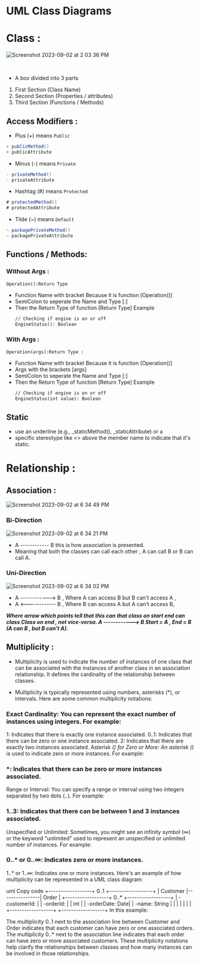 # UML Class Diagrams






# Class :
![Screenshot 2023-09-02 at 2 03 36 PM](https://github.com/SiddharthMathurDeveloper/Backend-Engineering/assets/133037456/66967a4d-475c-4c6d-af4a-d487ab393472)

<br/>

- A box divided into 3 parts
1. First Section (Class Name)
2. Second Section (Properties / attributes)
3. Third Section (Functions / Methods)
 
    




## Access Modifiers :

- Plus (+) means `Public`
 ``` java
+ publicMethod()
+ publicAttribute
 ```

- Minus (-) means `Private`
 ```java
- privateMethod()
- privateAttribute
 ```
- Hashtag (#) means `Protected`
 ```java
# protectedMethod()
# protectedAttribute
```

- Tilde (~) means `Default`
```java
~ packagePrivateMethod()
~ packagePrivateAttribute
```

## Functions / Methods:

 
### Without Args :
```
Operation():Return Type 
```
- Function Name with bracket Because it is function [Operation()]
- SemiColon to seperate the Name and Type [:]
- Then the Return Type of function [Return Type]
  Example
   ```txt
   // Checking if engine is on or off
   EngineStatus(): Boolean 
   ```
   
### With Args :
```
Operation(args):Return Type :
```
- Function Name with bracket Because it is function [Operation()]
- Args with the brackets [args]
- SemiColon to seperate the Name and Type [:]
- Then the Return Type of function [Return Type]
  Example
   ```txt
   // Checking if engine is on or off
   EngineStatus(int value): Boolean 
   ```

## Static 
- use an underline (e.g., _staticMethod(), _staticAttribute) or a
- specific stereotype like <<static>> above the member name to indicate that it's static.





# Relationship :


## Association :

![Screenshot 2023-09-02 at 6 34 49 PM](https://github.com/SiddharthMathurDeveloper/Backend-Engineering/assets/133037456/71545106-694f-4f35-9396-d7903e3c0e0c)

### Bi-Direction 
![Screenshot 2023-09-02 at 6 34 21 PM](https://github.com/SiddharthMathurDeveloper/Backend-Engineering/assets/133037456/d561d263-b1a8-4a8e-b467-e813c633babf)

 - A ------------ B this is how association is presented.
 - Meaning that both the classes can call each other , A can call B or B can call A.

### Uni-Direction 
![Screenshot 2023-09-02 at 6 34 02 PM](https://github.com/SiddharthMathurDeveloper/Backend-Engineering/assets/133037456/f77bf26a-2643-4e4b-a010-f3ac0f0c54a1)

 -  A ------------> B , Where A can access B but B can't access A ,
 -  A <------------ B , Where B can access A but A can't access B,

   ***Where arrow which points tell that this can that class on start end can class Class on end , not vice-versa.
    A ------------> B Start = A , End = B (A can B , but B can't A).***
   


## Multiplicity :
- Multiplicity is used to indicate the number of instances of one class that can be associated with the instances of another class in an association relationship. It defines the cardinality of the relationship between classes.

- Multiplicity is typically represented using numbers, asterisks (*), or intervals. Here are some common multiplicity notations:

### Exact Cardinality: You can represent the exact number of instances using integers. For example:

1: Indicates that there is exactly one instance associated.
0..1: Indicates that there can be zero or one instance associated.
2: Indicates that there are exactly two instances associated.
Asterisk (*) for Zero or More: An asterisk (*) is used to indicate zero or more instances. For example:

### *: Indicates that there can be zero or more instances associated.
Range or Interval: You can specify a range or interval using two integers separated by two dots (..). For example:

### 1..3: Indicates that there can be between 1 and 3 instances associated.
Unspecified or Unlimited: Sometimes, you might see an infinity symbol (∞) or the keyword "unlimited" used to represent an unspecified or unlimited number of instances. For example:

### 0..* or 0..∞: Indicates zero or more instances.
1..* or 1..∞: Indicates one or more instances.
Here's an example of how multiplicity can be represented in a UML class diagram:

uml
Copy code
+------------------+     0..1      +------------------+
|    Customer    |----------------|    Order       |
+------------------+     0..*      +------------------+
| -customerId:   |                | -orderId:       |
|  int           |                | -orderDate: Date|
| -name: String  |                |                  |
|                |                |                  |
+------------------+                +------------------+
In this example:

The multiplicity 0..1 next to the association line between Customer and Order indicates that each customer can have zero or one associated orders.
The multiplicity 0..* next to the association line indicates that each order can have zero or more associated customers.
These multiplicity notations help clarify the relationships between classes and how many instances can be involved in those relationships.


   





  
    
  

  















